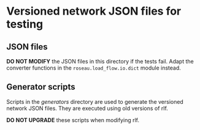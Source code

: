 # Versioned network JSON files for testing

## JSON files

**DO NOT MODIFY** the JSON files in this directory if the tests fail. Adapt the converter functions in the
`roseau.load_flow.io.dict` module instead.

## Generator scripts

Scripts in the _generators_ directory are used to generate the versioned network JSON files. They are executed using old
versions of rlf.

**DO NOT UPGRADE** these scripts when modifying rlf.

